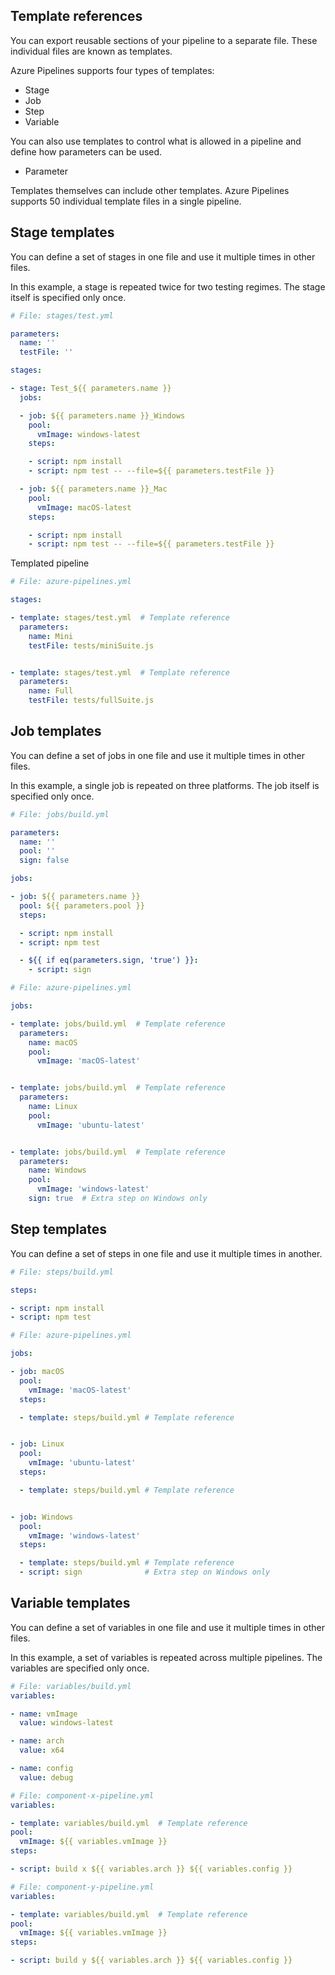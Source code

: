 ## Template references

You can export reusable sections of your pipeline to a separate file. These individual files are known as templates.

Azure Pipelines supports four types of templates:

 -  Stage
 -  Job
 -  Step
 -  Variable

You can also use templates to control what is allowed in a pipeline and define how parameters can be used.

 -  Parameter

Templates themselves can include other templates. Azure Pipelines supports 50 individual template files in a single pipeline.

## Stage templates

You can define a set of stages in one file and use it multiple times in other files.

In this example, a stage is repeated twice for two testing regimes. The stage itself is specified only once.

```YAML
# File: stages/test.yml

parameters:
  name: ''
  testFile: ''

stages:

- stage: Test_${{ parameters.name }}
  jobs:

  - job: ${{ parameters.name }}_Windows
    pool:
      vmImage: windows-latest
    steps:

    - script: npm install
    - script: npm test -- --file=${{ parameters.testFile }}

  - job: ${{ parameters.name }}_Mac
    pool:
      vmImage: macOS-latest
    steps:

    - script: npm install
    - script: npm test -- --file=${{ parameters.testFile }}

```

Templated pipeline

```YAML
# File: azure-pipelines.yml

stages:

- template: stages/test.yml  # Template reference
  parameters:
    name: Mini
    testFile: tests/miniSuite.js


- template: stages/test.yml  # Template reference
  parameters:
    name: Full
    testFile: tests/fullSuite.js

```

## Job templates

You can define a set of jobs in one file and use it multiple times in other files.

In this example, a single job is repeated on three platforms. The job itself is specified only once.

```YAML
# File: jobs/build.yml

parameters:
  name: ''
  pool: ''
  sign: false

jobs:

- job: ${{ parameters.name }}
  pool: ${{ parameters.pool }}
  steps:

  - script: npm install
  - script: npm test

  - ${{ if eq(parameters.sign, 'true') }}:
    - script: sign

```

```YAML
# File: azure-pipelines.yml

jobs:

- template: jobs/build.yml  # Template reference
  parameters:
    name: macOS
    pool:
      vmImage: 'macOS-latest'


- template: jobs/build.yml  # Template reference
  parameters:
    name: Linux
    pool:
      vmImage: 'ubuntu-latest'


- template: jobs/build.yml  # Template reference
  parameters:
    name: Windows
    pool:
      vmImage: 'windows-latest'
    sign: true  # Extra step on Windows only

```

## Step templates

You can define a set of steps in one file and use it multiple times in another.

```YAML
# File: steps/build.yml

steps:

- script: npm install
- script: npm test

```

```YAML
# File: azure-pipelines.yml

jobs:

- job: macOS
  pool:
    vmImage: 'macOS-latest'
  steps:

  - template: steps/build.yml # Template reference


- job: Linux
  pool:
    vmImage: 'ubuntu-latest'
  steps:

  - template: steps/build.yml # Template reference


- job: Windows
  pool:
    vmImage: 'windows-latest'
  steps:

  - template: steps/build.yml # Template reference
  - script: sign              # Extra step on Windows only

```

## Variable templates

You can define a set of variables in one file and use it multiple times in other files.

In this example, a set of variables is repeated across multiple pipelines. The variables are specified only once.

```YAML
# File: variables/build.yml
variables:

- name: vmImage
  value: windows-latest

- name: arch
  value: x64

- name: config
  value: debug

```

```YAML
# File: component-x-pipeline.yml
variables:

- template: variables/build.yml  # Template reference
pool:
  vmImage: ${{ variables.vmImage }}
steps:

- script: build x ${{ variables.arch }} ${{ variables.config }}

```

```YAML
# File: component-y-pipeline.yml
variables:

- template: variables/build.yml  # Template reference
pool:
  vmImage: ${{ variables.vmImage }}
steps:

- script: build y ${{ variables.arch }} ${{ variables.config }}

```
